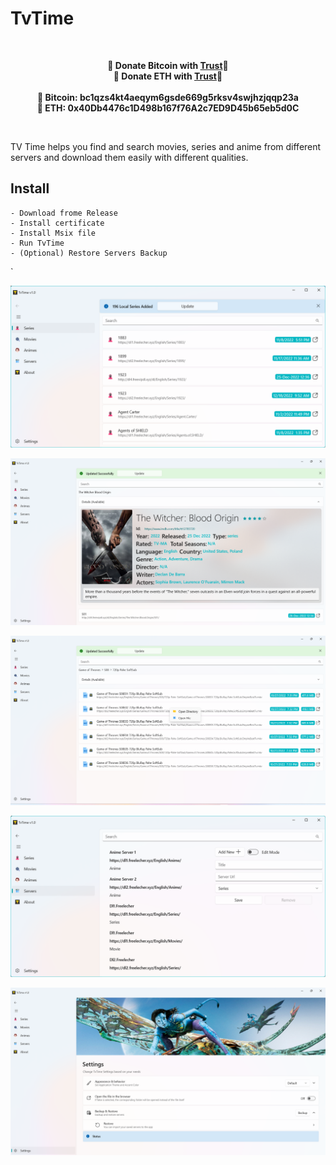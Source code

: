 # TvTime
 
<br>
<p align="center">
	<b>🙌 Donate Bitcoin with <a href="https://link.trustwallet.com/send?coin=0&address=bc1qzs4kt4aeqym6gsde669g5rksv4swjhzjqqp23a">Trust</a>🙌</b><br>
	<b>🙌 Donate ETH with <a href="https://link.trustwallet.com/send?coin=60&address=0x40Db4476c1D498b167f76A2c7ED9D45b65eb5d0C">Trust</a>🙌</b><br><br>
	<b>🙌 Bitcoin: bc1qzs4kt4aeqym6gsde669g5rksv4swjhzjqqp23a<br></b>
	<b>🙌 ETH: 0x40Db4476c1D498b167f76A2c7ED9D45b65eb5d0C</b>
</p>
<br>

TV Time helps you find and search movies, series and anime from different servers and download them easily with different qualities.

## Install
```
- Download frome Release
- Install certificate
- Install Msix file
- Run TvTime
- (Optional) Restore Servers Backup
```
`

![TvTime](https://raw.githubusercontent.com/ghost1372/Resources/main/TvTime/1.png)

![TvTime](https://raw.githubusercontent.com/ghost1372/Resources/main/TvTime/2.png)

![TvTime](https://raw.githubusercontent.com/ghost1372/Resources/main/TvTime/3.png)

![TvTime](https://raw.githubusercontent.com/ghost1372/Resources/main/TvTime/4.png)

![TvTime](https://raw.githubusercontent.com/ghost1372/Resources/main/TvTime/5.png)
